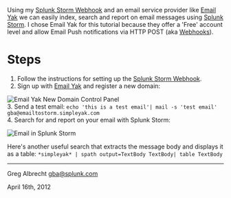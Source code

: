 Using my [Splunk Storm
Webhook](https://github.com/ampledata/splunkstorm-webhook) and an email
service provider like [Email Yak](http://www.emailyak.com/) we can
easily index, search and report on email messages using [Splunk
Storm](https://www.splunkstorm.com). I chose Email Yak for this
tutorial because they offer a 'Free' account level and allow Email Push
notifications via HTTP POST (aka [Webhooks](http://webhooks.org/)).

# Steps

1. Follow the instructions for setting up the [Splunk Storm
   Webhook](https://github.com/ampledata/splunkstorm-webhook).
2. Sign up with [Email Yak](http://www.emailyak.com/) and register a new domain:

![Email Yak New Domain Control
  Panel](http://dl.dropbox.com/u/4036736/Screenshots/g-9w.png)</br>
3. Send a test email: `echo 'this is a test email'| mail -s 'test email' gba@emailtostorm.simpleyak.com`</br>
4. Search for and report on your email with Splunk Storm:

![Email in Splunk Storm](http://dl.dropbox.com/u/4036736/Screenshots/48d-.png)

Here's another useful search that extracts the message body and displays it
as a table: `*simpleyak* | spath output=TextBody TextBody| table TextBody`

---
Greg Albrecht <gba@splunk.com>

April 16th, 2012
